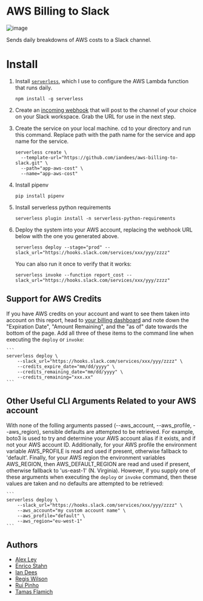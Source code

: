 # AWS Billing to Slack

![image](https://user-images.githubusercontent.com/261584/66362145-3903a200-e947-11e9-91bd-6e40e5919ac4.png)

Sends daily breakdowns of AWS costs to a Slack channel.

# Install

1. Install [`serverless`](https://serverless.com/), which I use to configure the AWS Lambda function that runs daily.

    ```
    npm install -g serverless
    ```

1. Create an [incoming webhook](https://www.slack.com/apps/new/A0F7XDUAZ) that will post to the channel of your choice on your Slack workspace. Grab the URL for use in the next step.

1. Create the service on your local machine. cd to your directory and run this command. Replace path with the path name for the service and app name for the service.

    ```
    serverless create \
      --template-url="https://github.com/iandees/aws-billing-to-slack.git" \
      --path="app-aws-cost" \
      --name="app-aws-cost"
    ```

1. Install pipenv
   
    ```
    pip install pipenv
    ```

1. Install serverless python requirements

    ```
    serverless plugin install -n serverless-python-requirements
    ```

1. Deploy the system into your AWS account, replacing the webhook URL below with the one you generated above.

    ```
    serverless deploy --stage="prod" --slack_url="https://hooks.slack.com/services/xxx/yyy/zzzz"
    ```

    You can also run it once to verify that it works:

    ```
    serverless invoke --function report_cost --slack_url="https://hooks.slack.com/services/xxx/yyy/zzzz"
    ```

## Support for AWS Credits

If you have AWS credits on your account and want to see them taken into account on this report, head to [your billing dashboard](https://console.aws.amazon.com/billing/home?#/credits) and note down the "Expiration Date", "Amount Remaining", and the "as of" date towards the bottom of the page. Add all three of these items to the command line when executing the `deploy` or `invoke`:

    ```
    serverless deploy \
        --slack_url="https://hooks.slack.com/services/xxx/yyy/zzzz" \
        --credits_expire_date="mm/dd/yyyy" \
        --credits_remaining_date="mm/dd/yyyy" \
        --credits_remaining="xxx.xx"
    ```

## Other Useful CLI Arguments Related to your AWS account

With none of the folling arguments passed (--aws_account, --aws_profile, --aws_region), sensible defaults are attempted to be retrieved. For example, boto3 is used to try and determine your AWS account alias if it exists, and if not your AWS account ID. Additionally, for your AWS profile the environment variable AWS_PROFILE is read and used if present, otherwise fallback to 'default'. Finally, for your AWS region the environment variables AWS_REGION, then AWS_DEFAULT_REGION are read and used if present, otherwise fallback to 'us-east-1' (N. Virginia). However, if you supply one of these arguments when executing the `deploy` or `invoke` command, then these values are taken and no defaults are attempted to be retrieved:

    ```
    serverless deploy \
        --slack_url="https://hooks.slack.com/services/xxx/yyy/zzzz" \
        --aws_account="my custom account name" \
        --aws_profile="default" \
        --aws_region="eu-west-1"
    ```

## Authors

- [Alex Ley](https://github.com/Alex-ley)
- [Enrico Stahn](https://github.com/estahn)
- [Ian Dees](https://github.com/iandees)
- [Regis Wilson](https://github.com/rwilson-release)
- [Rui Pinho](https://github.com/ruiseek)
- [Tamas Flamich](https://github.com/tamasflamich)
